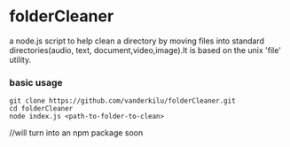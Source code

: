 # folderCleaner
a node.js script to help clean a directory by moving files into standard directories(audio, text, document,video,image).It is based on the unix 'file' utility.

### basic usage
```
git clone https://github.com/vanderkilu/folderCleaner.git
cd folderCleaner
node index.js <path-to-folder-to-clean>

```

//will turn into an npm package soon
